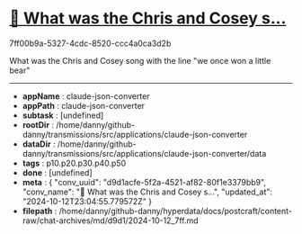 # [💬 What was the Chris and Cosey s...](https://claude.ai/chat/d9d1acfe-5f2a-4521-af82-80f1e3379bb9)

7ff00b9a-5327-4cdc-8520-ccc4a0ca3d2b

What was the Chris and Cosey song with the line "we once won a little bear"

---

* **appName** : claude-json-converter
* **appPath** : claude-json-converter
* **subtask** : [undefined]
* **rootDir** : /home/danny/github-danny/transmissions/src/applications/claude-json-converter
* **dataDir** : /home/danny/github-danny/transmissions/src/applications/claude-json-converter/data
* **tags** : p10.p20.p30.p40.p50
* **done** : [undefined]
* **meta** : {
  "conv_uuid": "d9d1acfe-5f2a-4521-af82-80f1e3379bb9",
  "conv_name": "💬 What was the Chris and Cosey s...",
  "updated_at": "2024-10-12T23:04:55.779572Z"
}
* **filepath** : /home/danny/github-danny/hyperdata/docs/postcraft/content-raw/chat-archives/md/d9d1/2024-10-12_7ff.md